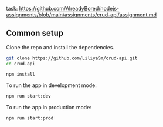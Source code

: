 task: https://github.com/AlreadyBored/nodejs-assignments/blob/main/assignments/crud-api/assignment.md

## Common setup

Clone the repo and install the dependencies.

```bash
git clone https://github.com/LiliyaSm/crud-api.git
cd crud-api
```

```bash
npm install
```

To run the app in development mode:

```bash
npm run start:dev
```

To run the app in production mode:

```bash
npm run start:prod
```
